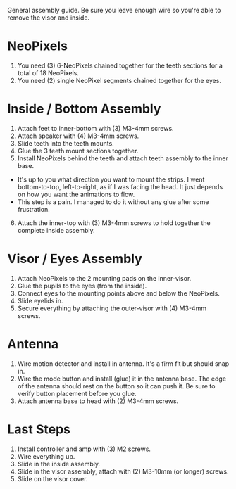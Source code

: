 General assembly guide. Be sure you leave enough wire so you're able to remove the visor and inside.

# NeoPixels
1. You need (3) 6-NeoPixels chained together for the teeth sections for a total of 18 NeoPixels.
2. You need (2) single NeoPixel segments chained together for the eyes.

# Inside / Bottom Assembly
1. Attach feet to inner-bottom with (3) M3-4mm screws.
2. Attach speaker with (4) M3-4mm screws.
3. Slide teeth into the teeth mounts.
4. Glue the 3 teeth mount sections together.
5. Install NeoPixels behind the teeth and attach teeth assembly to the inner base.
  * It's up to you what direction you want to mount the strips. I went bottom-to-top, left-to-right, as if I was facing the head. It just depends on how you want the animations to flow.
  * This step is a pain. I managed to do it without any glue after some frustration.
6. Attach the inner-top with (3) M3-4mm screws to hold together the complete inside assembly.

# Visor / Eyes Assembly
1. Attach NeoPixels to the 2 mounting pads on the inner-visor.
2. Glue the pupils to the eyes (from the inside).
2. Connect eyes to the mounting points above and below the NeoPixels.
3. Slide eyelids in.
4. Secure everything by attaching the outer-visor with (4) M3-4mm screws.

# Antenna
1. Wire motion detector and install in antenna. It's a firm fit but should snap in.
2. Wire the mode button and install (glue) it in the antenna base. The edge of the antenna should rest on the button so it can push it. Be sure to verify button placement before you glue.
3. Attach antenna base to head with (2) M3-4mm screws.

# Last Steps
1. Install controller and amp with (3) M2 screws.
2. Wire everything up.
3. Slide in the inside assembly.
4. Slide in the visor assembly, attach with (2) M3-10mm (or longer) screws.
5. Slide on the visor cover.